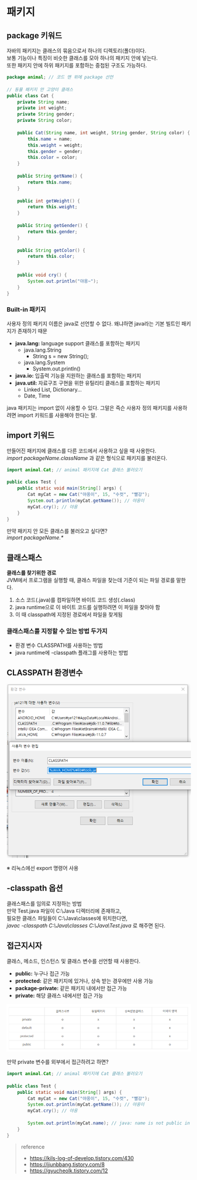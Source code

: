 # 패키지

## package 키워드

자바의 패키지는 클래스의 묶음으로서 하나의 디렉토리(폴더)이다.  
보통 기능이나 특징이 비슷한 클래스를 모아 하나의 패키지 안에 넣는다.  
또한 패키지 안에 하위 패키지를 포함하는 중첩된 구조도 가능하다.

```java
package animal; // 코드 맨 위에 package 선언

// 동물 패키지 안 고양이 클래스
public class Cat {
    private String name;
    private int weight;
    private String gender;
    private String color;

    public Cat(String name, int weight, String gender, String color) {
        this.name = name;
        this.weight = weight;
        this.gender = gender;
        this.color = color;
    }

    public String getName() {
        return this.name;
    }

    public int getWeight() {
        return this.weight;
    }

    public String getGender() {
        return this.gender;
    }

    public String getColor() {
        return this.color;
    }

    public void cry() {
        System.out.println("야옹~");
    }
}
```

### Built-in 패키지

사용자 정의 패키지 이름은 java로 선언할 수 없다. 왜냐하면 java라는 기본 빌트인 패키지가 존재하기 때문

- **java.lang:** language support 클래스를 포함하는 패키지
  - java.lang.String
    - String s = new String();
  - java.lang.System
    - System.out.println()
- **java.io:** 입출력 기능을 지원하는 클래스를 포함하는 패키지
- **java.util:** 자료구조 구현을 위한 유틸리티 클래스를 포함하는 패키지
  - Linked List, Dictionary...
  - Date, Time

java 패키지는 import 없이 사용할 수 있다. 그말은 즉슨 사용자 정의 패키지를 사용하려면 import 키워드를 사용해야 한다는 말.

## import 키워드

만들어진 패키지에 클래스를 다른 코드에서 사용하고 싶을 때 사용한다.  
_import packageName.className_ 과 같은 형식으로 패키지를 불러온다.

```java
import animal.Cat; // animal 패키지에 Cat 클래스 불러오기

public class Test {
    public static void main(String[] args) {
        Cat myCat = new Cat("야옹이", 15, "수컷", "빨강");
        System.out.println(myCat.getName()); // 야옹이
        myCat.cry(); // 야옹
    }
}
```

만약 패키지 안 모든 클래스를 불러오고 싶다면?  
_import packageName.\*_

## 클래스패스

**클래스를 찾기위한 경로**  
JVM에서 프로그램을 실행할 때, 클래스 파일을 찾는데 기준이 되는 파일 경로를 말한다.

1. 소스 코드(.java)를 컴파일하면 바이트 코드 생성(.class)
2. java runtime으로 이 바이트 코드를 실행하려면 이 파일을 찾아야 함
3. 이 때 classpath에 지정된 경로에서 파일을 찾게됨

### 클래스패스를 지정할 수 있는 방법 두가지

- 환경 변수 CLASSPATH를 사용하는 방법
- java runtime에 -classpath 플래그를 사용하는 방법

## CLASSPATH 환경변수

![클래스패스](./img/클래스패스.PNG)

※ 리눅스에선 export 명령어 사용

## -classpath 옵션

클래스패스를 임의로 지정하는 방법  
만약 Test.java 파일이 C:\Java 디렉터리에 존재하고,  
필요한 클래스 파일들이 C:\Java\classes에 위치한다면,  
_javac -classpath C:\Java\classes C:\Java\Test.java_ 로 해주면 된다.

## 접근지시자

클래스, 메소드, 인스턴스 및 클래스 변수를 선언할 때 사용한다.

- **public:** 누구나 접근 가능
- **protected:** 같은 패키지에 있거나, 상속 받는 경우에만 사용 가능
- **package-private:** 같은 패키지 내에서만 접근 가능
- **private:** 해당 클래스 내에서만 접근 가능

![접근지시자](./img/접근지시자.PNG)

만약 private 변수를 외부에서 접근하려고 하면?

```java
import animal.Cat; // animal 패키지에 Cat 클래스 불러오기

public class Test {
    public static void main(String[] args) {
        Cat myCat = new Cat("야옹이", 15, "수컷", "빨강");
        System.out.println(myCat.getName()); // 야옹이
        myCat.cry(); // 야옹

        System.out.println(myCat.name); // java: name is not public in animal.Cat; cannot be accessed from outside package
    }
}
```

> reference
>
> - https://kils-log-of-develop.tistory.com/430
> - https://jjunbbang.tistory.com/8
> - https://gyucheolk.tistory.com/12
